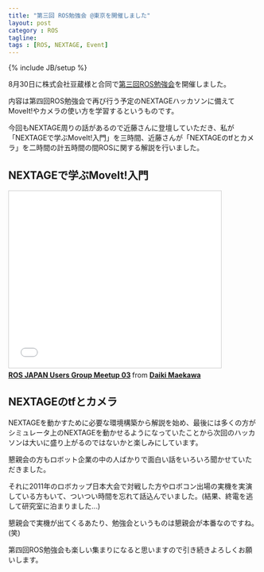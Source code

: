```yaml
---
title: "第三回 ROS勉強会 @東京を開催しました"
layout: post
category : ROS
tagline:
tags : [ROS, NEXTAGE, Event]
---
```


{% include JB/setup %}

8月30日に株式会社豆蔵様と合同で[第三回ROS勉強会](http://ros-users.doorkeeper.jp/events/14162)を開催しました。

内容は第四回ROS勉強会で再び行う予定のNEXTAGEハッカソンに備えてMoveIt!やカメラの使い方を学習するというものです。

今回もNEXTAGE周りの話があるので近藤さんに登壇していただき、私が「NEXTAGEで学ぶMoveIt!入門」を三時間、近藤さんが「NEXTAGEのtfとカメラ」を二時間の計五時間の間ROSに関する解説を行いました。

## NEXTAGEで学ぶMoveIt!入門

<iframe src="//www.slideshare.net/slideshow/embed_code/38500849" width="427" height="356" frameborder="0" marginwidth="0" marginheight="0" scrolling="no" style="border:1px solid #CCC; border-width:1px; margin-bottom:5px; max-width: 100%;" allowfullscreen> </iframe> <div style="margin-bottom:5px"> <strong> <a href="https://www.slideshare.net/DaikiMaekawa/ros-japan-users-group-meetup-03-38500849" title="ROS JAPAN Users Group Meetup 03" target="_blank">ROS JAPAN Users Group Meetup 03</a> </strong> from <strong><a href="http://www.slideshare.net/DaikiMaekawa" target="_blank">Daiki Maekawa</a></strong> </div>

## NEXTAGEのtfとカメラ

<script async class="speakerdeck-embed" data-slide="1" data-id="efa43c5010f10132712f66e2202859ae" data-ratio="1.77777777777778" src="//speakerdeck.com/assets/embed.js"></script>

NEXTAGEを動かすために必要な環境構築から解説を始め、最後には多くの方がシミュレータ上のNEXTAGEを動かせるようになっていたことから次回のハッカソンは大いに盛り上がるのではないかと楽しみにしています。

懇親会の方もロボット企業の中の人ばかりで面白い話をいろいろ聞かせていただきました。

それに2011年のロボカップ日本大会で対戦した方やロボコン出場の実機を実演している方もいて、ついつい時間を忘れて話込んでいました。(結果、終電を逃して研究室に泊まりました...)

懇親会で実機が出てくるあたり、勉強会というものは懇親会が本番なのですね。(笑)

第四回ROS勉強会も楽しい集まりになると思いますので引き続きよろしくお願いします。

